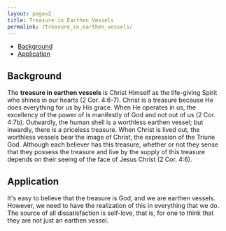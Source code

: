 ```yaml
---
layout: pagev2
title: Treasure in Earthen Vessels
permalink: /treasure_in_earthen_vessels/
---
```

- [Background](#background)
- [Application](#application)

## Background

The **treasure in earthen vessels** is Christ Himself as the life-giving Spirit who shines in our hearts (2 Cor. 4:6-7). Christ is a treasure because He does everything for us by His grace. When He operates in us, the excellency of the power of is manifestly of God and not out of us (2 Cor. 4:7b). Outwardly, the human shell is a worthless earthen vessel; but inwardly, there is a priceless treasure. When Christ is lived out, the worthless vessels bear the image of Christ, the expression of the Triune God. Although each believer has this treasure, whether or not they sense that they possess the treasure and live by the supply of this treasure depends on their seeing of the face of Jesus Christ (2 Cor. 4:6).

## Application

It's easy to believe that the treasure is God, and we are earthen vessels. However, we need to have the realization of this in everything that we do. The source of all dissatisfaction is self-love, that is, for one to think that they are not just an earthen vessel.